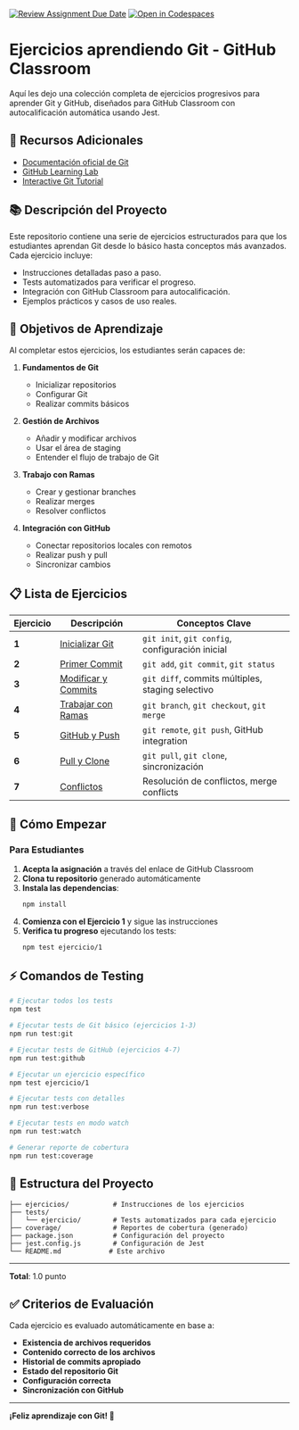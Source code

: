 [![Review Assignment Due Date](https://classroom.github.com/assets/deadline-readme-button-22041afd0340ce965d47ae6ef1cefeee28c7c493a6346c4f15d667ab976d596c.svg)](https://classroom.github.com/a/GwR6xJjQ)
[![Open in Codespaces](https://classroom.github.com/assets/launch-codespace-2972f46106e565e64193e422d61a12cf1da4916b45550586e14ef0a7c637dd04.svg)](https://classroom.github.com/open-in-codespaces?assignment_repo_id=20519403)
# Ejercicios aprendiendo Git - GitHub Classroom

Aquí les dejo una colección completa de ejercicios progresivos para aprender Git y GitHub, diseñados para GitHub Classroom con autocalificación automática usando Jest.

## 📖 Recursos Adicionales

- [Documentación oficial de Git](https://git-scm.com/doc)
- [GitHub Learning Lab](https://lab.github.com/)
- [Interactive Git Tutorial](https://learngitbranching.js.org/)


## 📚 Descripción del Proyecto

Este repositorio contiene una serie de ejercicios estructurados para que los estudiantes aprendan Git desde lo básico hasta conceptos más avanzados. Cada ejercicio incluye:

- Instrucciones detalladas paso a paso.
- Tests automatizados para verificar el progreso.
- Integración con GitHub Classroom para autocalificación.
- Ejemplos prácticos y casos de uso reales.

## 🎯 Objetivos de Aprendizaje

Al completar estos ejercicios, los estudiantes serán capaces de:

1. **Fundamentos de Git**
   - Inicializar repositorios
   - Configurar Git
   - Realizar commits básicos

2. **Gestión de Archivos**
   - Añadir y modificar archivos
   - Usar el área de staging
   - Entender el flujo de trabajo de Git

3. **Trabajo con Ramas**
   - Crear y gestionar branches
   - Realizar merges
   - Resolver conflictos

4. **Integración con GitHub**
   - Conectar repositorios locales con remotos
   - Realizar push y pull
   - Sincronizar cambios

## 📋 Lista de Ejercicios

| Ejercicio | Descripción | Conceptos Clave |
|-----------|-------------|-----------------|
| **1** | [Inicializar Git](ejercicios/ejercicio-1-git-init.md) | `git init`, `git config`, configuración inicial |
| **2** | [Primer Commit](ejercicios/ejercicio-2-primer-commit.md) | `git add`, `git commit`, `git status` |
| **3** | [Modificar y Commits](ejercicios/ejercicio-3-modificar-commits.md) | `git diff`, commits múltiples, staging selectivo |
| **4** | [Trabajar con Ramas](ejercicios/ejercicio-4-ramas.md) | `git branch`, `git checkout`, `git merge` |
| **5** | [GitHub y Push](ejercicios/ejercicio-5-github-push.md) | `git remote`, `git push`, GitHub integration |
| **6** | [Pull y Clone](ejercicios/ejercicio-6-pull-clone.md) | `git pull`, `git clone`, sincronización |
| **7** | [Conflictos](ejercicios/ejercicio-7-conflictos.md) | Resolución de conflictos, merge conflicts |

## 🚀 Cómo Empezar

### Para Estudiantes

1. **Acepta la asignación** a través del enlace de GitHub Classroom
2. **Clona tu repositorio** generado automáticamente
3. **Instala las dependencias**:
   ```bash
   npm install
   ```
4. **Comienza con el Ejercicio 1** y sigue las instrucciones
5. **Verifica tu progreso** ejecutando los tests:
   ```bash
   npm test ejercicio/1
   ```

## ⚡ Comandos de Testing

```bash
# Ejecutar todos los tests
npm test

# Ejecutar tests de Git básico (ejercicios 1-3)
npm run test:git

# Ejecutar tests de GitHub (ejercicios 4-7)
npm run test:github

# Ejecutar un ejercicio específico
npm test ejercicio/1

# Ejecutar tests con detalles
npm run test:verbose

# Ejecutar tests en modo watch
npm run test:watch

# Generar reporte de cobertura
npm run test:coverage
```

## 📁 Estructura del Proyecto

```
├── ejercicios/           # Instrucciones de los ejercicios
├── tests/
│   └── ejercicio/        # Tests automatizados para cada ejercicio
├── coverage/             # Reportes de cobertura (generado)
├── package.json          # Configuración del proyecto
├── jest.config.js        # Configuración de Jest
└── README.md            # Este archivo
```
---

**Total**: 1.0 punto

## ✅ Criterios de Evaluación

Cada ejercicio es evaluado automáticamente en base a:

- **Existencia de archivos requeridos**
- **Contenido correcto de los archivos**
- **Historial de commits apropiado**
- **Estado del repositorio Git**
- **Configuración correcta**
- **Sincronización con GitHub**

---

**¡Feliz aprendizaje con Git! 🎉**
